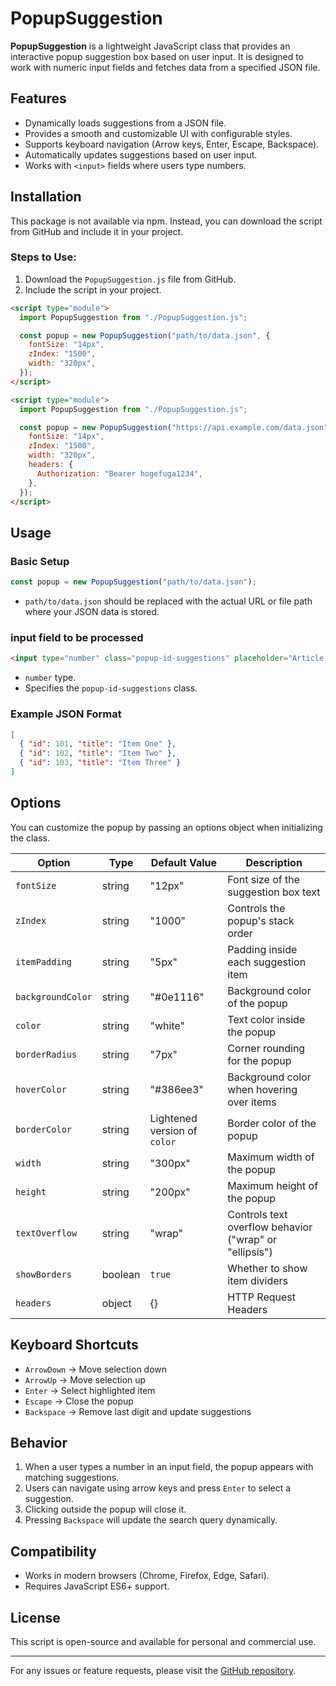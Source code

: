 # PopupSuggestion

**PopupSuggestion** is a lightweight JavaScript class that provides an interactive popup suggestion box based on user input. It is designed to work with numeric input fields and fetches data from a specified JSON file.

## Features

- Dynamically loads suggestions from a JSON file.
- Provides a smooth and customizable UI with configurable styles.
- Supports keyboard navigation (Arrow keys, Enter, Escape, Backspace).
- Automatically updates suggestions based on user input.
- Works with `<input>` fields where users type numbers.

## Installation

This package is not available via npm. Instead, you can download the script from GitHub and include it in your project.

### Steps to Use:

1. Download the `PopupSuggestion.js` file from GitHub.
2. Include the script in your project.

```html
<script type="module">
  import PopupSuggestion from "./PopupSuggestion.js";

  const popup = new PopupSuggestion("path/to/data.json", {
    fontSize: "14px",
    zIndex: "1500",
    width: "320px",
  });
</script>
```

```html
<script type="module">
  import PopupSuggestion from "./PopupSuggestion.js";

  const popup = new PopupSuggestion("https://api.example.com/data.json", {
    fontSize: "14px",
    zIndex: "1500",
    width: "320px",
    headers: {
      Authorization: "Bearer hogefuga1234",
    },
  });
</script>
```

## Usage

### Basic Setup

```javascript
const popup = new PopupSuggestion("path/to/data.json");
```

- `path/to/data.json` should be replaced with the actual URL or file path where your JSON data is stored.

### input field to be processed

```html
<input type="number" class="popup-id-suggestions" placeholder="Article ID">
```

- `number` type.
- Specifies the `popup-id-suggestions` class.

### Example JSON Format

```json
[
  { "id": 101, "title": "Item One" },
  { "id": 102, "title": "Item Two" },
  { "id": 103, "title": "Item Three" }
]
```

## Options

You can customize the popup by passing an options object when initializing the class.

| Option            | Type    | Default Value                | Description                                            |
| ----------------- | ------- | ---------------------------- | ------------------------------------------------------ |
| `fontSize`        | string  | "12px"                       | Font size of the suggestion box text                   |
| `zIndex`          | string  | "1000"                       | Controls the popup's stack order                       |
| `itemPadding`     | string  | "5px"                        | Padding inside each suggestion item                    |
| `backgroundColor` | string  | "#0e1116"                    | Background color of the popup                          |
| `color`           | string  | "white"                      | Text color inside the popup                            |
| `borderRadius`    | string  | "7px"                        | Corner rounding for the popup                          |
| `hoverColor`      | string  | "#386ee3"                    | Background color when hovering over items              |
| `borderColor`     | string  | Lightened version of `color` | Border color of the popup                              |
| `width`           | string  | "300px"                      | Maximum width of the popup                             |
| `height`          | string  | "200px"                      | Maximum height of the popup                            |
| `textOverflow`    | string  | "wrap"                       | Controls text overflow behavior ("wrap" or "ellipsis") |
| `showBorders`     | boolean | `true`                       | Whether to show item dividers                          |
| `headers`         | object  | {}                           | HTTP Request Headers                                   |

## Keyboard Shortcuts

- `ArrowDown` → Move selection down
- `ArrowUp` → Move selection up
- `Enter` → Select highlighted item
- `Escape` → Close the popup
- `Backspace` → Remove last digit and update suggestions

## Behavior

1. When a user types a number in an input field, the popup appears with matching suggestions.
2. Users can navigate using arrow keys and press `Enter` to select a suggestion.
3. Clicking outside the popup will close it.
4. Pressing `Backspace` will update the search query dynamically.

## Compatibility

- Works in modern browsers (Chrome, Firefox, Edge, Safari).
- Requires JavaScript ES6+ support.

## License

This script is open-source and available for personal and commercial use.

---

For any issues or feature requests, please visit the [GitHub repository](#).
